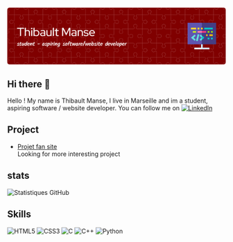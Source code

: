 ![Header](./github-header.png)

## Hi there 👋
Hello ! My name is Thibault Manse, I live in Marseille and im a student, aspiring software / website developer. You can follow me on
[![LinkedIn](https://raw.githubusercontent.com/MartinHeinz/MartinHeinz/master/linkedin-3-16.png)](https://www.linkedin.com/in/thibault-manse-0aaa56328/)

## Project

- [Projet fan site](https://github.com/mitchigo45/job1)  
Looking for more interesting project
## stats
![Statistiques GitHub](https://github-readme-stats.vercel.app/api?username=mitchigo45&show_icons=true&theme=radical)

## Skills
![HTML5](https://img.shields.io/badge/HTML5-E34F26?style=for-the-badge&logo=html5&logoColor=white)
![CSS3](https://img.shields.io/badge/CSS3-1572B6?style=for-the-badge&logo=css3&logoColor=white)
![C](https://img.shields.io/badge/C-A8B9CC?style=for-the-badge&logo=c&logoColor=white)
![C++](https://img.shields.io/badge/C%2B%2B-00599C?style=for-the-badge&logo=c%2B%2B&logoColor=white)
![Python](https://img.shields.io/badge/Python-3776AB?style=for-the-badge&logo=python&logoColor=white)
<!--
**mitchigo45/mitchigo45** is a ✨ _special_ ✨ repository because its `README.md` (this file) appears on your GitHub profile.

Here are some ideas to get you started:

- 🔭 I’m currently working on ...
- 🌱 I’m currently learning ...
- 👯 I’m looking to collaborate on ...
- 🤔 I’m looking for help with ...
- 💬 Ask me about ...
- 📫 How to reach me: ...
- 😄 Pronouns: ...
- ⚡ Fun fact: ...
-->
